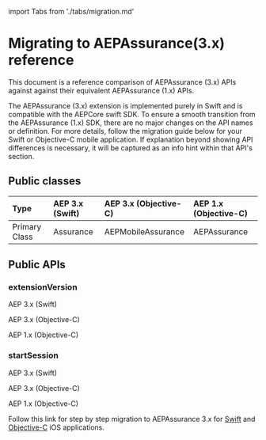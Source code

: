import Tabs from './tabs/migration.md'

# Migrating to AEPAssurance(3.x) reference

This document is a reference comparison of AEPAssurance (3.x) APIs against against their equivalent AEPAssurance (1.x) APIs.

The AEPAssurance (3.x) extension is implemented purely in Swift and is compatible with the AEPCore swift SDK. To ensure a smooth transition from the AEPAssurance (1.x) SDK, there are no major changes on the API names or definition. For more details, follow the migration guide below for your Swift or Objective-C mobile application. If explanation beyond showing API differences is necessary, it will be captured as an info hint within that API's section.

## Public classes

| Type | AEP 3.x (Swift) | AEP 3.x (Objective-C) | AEP 1.x (Objective-C) |
| :--- | :--- | :--- | :--- |
| Primary Class | Assurance | AEPMobileAssurance | AEPAssurance |

## Public APIs

### extensionVersion

<TabsBlock orientation="horizontal" slots="heading, content" repeat="3"/>

AEP 3.x (Swift)

<Tabs query="platform=aep-3-swift&task=extension-version"/>

AEP 3.x (Objective-C)

<Tabs query="platform=aep-3-obj-c&task=extension-version"/>

AEP 1.x (Objective-C)

<Tabs query="platform=aep-1-obj-c&task=extension-version"/>

### startSession

<TabsBlock orientation="horizontal" slots="heading, content" repeat="3"/>

AEP 3.x (Swift)

<Tabs query="platform=aep-3-swift&task=start-session"/>

AEP 3.x (Objective-C)

<Tabs query="platform=aep-3-obj-c&task=start-session"/>

AEP 1.x (Objective-C)

<Tabs query="platform=aep-1-obj-c&task=start-session"/>

Follow this link for step by step migration to AEPAssurance 3.x for [Swift](https://github.com/adobe/aepsdk-assurance-ios/blob/dev/Documentation/MIGRATIONSWIFT.md) and [Objective-C](https://github.com/adobe/aepsdk-assurance-ios/blob/dev/Documentation/MIGRATIONObjC.md) iOS applications.
